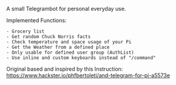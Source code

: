 A small Telegrambot for personal everyday use.

Implemented Functions:

	- Grocery list
	- Get random Chuck Norris facts
	- Check temperature and space usage of your Pi
	- Get the Weather from a defined place
	- Only usable for defined user group (AuthList)
	- Use inline and custom keyboards instead of "/command"

	
Original based and inspired by this Instruction:
https://www.hackster.io/phfbertoleti/and-telegram-for-pi-a5573e
